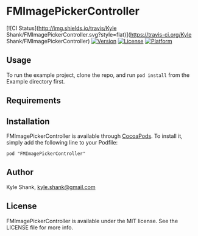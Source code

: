 # FMImagePickerController

[![CI Status](http://img.shields.io/travis/Kyle Shank/FMImagePickerController.svg?style=flat)](https://travis-ci.org/Kyle Shank/FMImagePickerController)
[![Version](https://img.shields.io/cocoapods/v/FMImagePickerController.svg?style=flat)](http://cocoadocs.org/docsets/FMImagePickerController)
[![License](https://img.shields.io/cocoapods/l/FMImagePickerController.svg?style=flat)](http://cocoadocs.org/docsets/FMImagePickerController)
[![Platform](https://img.shields.io/cocoapods/p/FMImagePickerController.svg?style=flat)](http://cocoadocs.org/docsets/FMImagePickerController)

## Usage

To run the example project, clone the repo, and run `pod install` from the Example directory first.

## Requirements

## Installation

FMImagePickerController is available through [CocoaPods](http://cocoapods.org). To install
it, simply add the following line to your Podfile:

    pod "FMImagePickerController"

## Author

Kyle Shank, kyle.shank@gmail.com

## License

FMImagePickerController is available under the MIT license. See the LICENSE file for more info.

